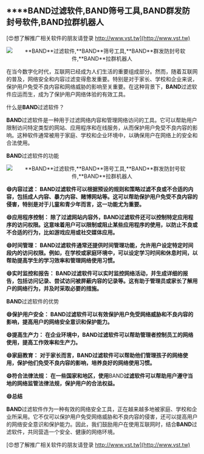 ## ****BAND**过滤软件,**BAND**筛号工具,**BAND**群发防封号软件,**BAND**拉群机器人**

[😍想了解推广相关软件的朋友请登录 http://www.vst.tw](http://www.vst.tw)

 <center><img src="https://vst.tw/MP4/tuiguang/png/0.png" alt="**BAND**过滤软件,**BAND**筛号工具,**BAND**群发防封号软件,**BAND**拉群机器人"></center>

在当今数字化时代，互联网已经成为人们生活的重要组成部分。然而，随着互联网的普及，网络安全和内容过滤变得愈发重要。特别是对于家长、学校和企业来说，保护用户免受不良内容和网络威胁的影响至关重要。在这种背景下，**BAND**过滤软件应运而生，成为了保护用户网络体验的有效工具。

什么是**BAND**过滤软件？

**BAND**过滤软件是一种用于过滤网络内容和管理网络访问的工具。它可以帮助用户限制访问特定类型的网站、应用程序和在线服务，从而保护用户免受不良内容的影响。这种软件通常被用于家庭、学校和企业环境中，以确保用户在网络上的安全和合法使用。

**BAND**过滤软件的功能

 <center><img src="https://vst.tw/MP4/tuiguang/png/4.png" alt="**BAND**过滤软件,**BAND**筛号工具,**BAND**群发防封号软件,**BAND**拉群机器人"></center>

**😄内容过滤： **BAND**过滤软件可以根据预设的规则和策略过滤不良或不合适的内容，包括成人内容、暴力内容、赌博网站等。这可以帮助保护用户免受不良内容的侵害，特别是对于儿童和青少年而言，这一功能尤为重要。**

**😄应用程序控制： 除了过滤网站内容外，**BAND**过滤软件还可以控制特定应用程序的访问权限。这意味着用户可以限制或阻止某些应用程序的使用，以防止不良或不合适的行为，比如游戏应用或社交媒体应用。**

**😄时间管理： **BAND**过滤软件通常还提供时间管理功能，允许用户设定特定时间段内的访问权限。例如，在学校或家庭环境中，可以设定学习时间和休息时间，以帮助提高学生的学习效率和管理网络使用习惯。**

**😄实时监控和报告： **BAND**过滤软件可以实时监控网络活动，并生成详细的报告，包括访问记录、尝试访问被屏蔽内容的记录等。这有助于管理员或家长了解用户的网络行为，并及时采取必要的措施。**

**BAND**过滤软件的优势

**😄保护用户安全： **BAND**过滤软件可以有效保护用户免受网络威胁和不良内容的影响，提高用户的网络安全意识和保护能力。**

**😄提高生产力： 在企业环境中，**BAND**过滤软件可以帮助管理者控制员工的网络使用，提高工作效率和生产力。**

**😄家庭教育： 对于家长而言，**BAND**过滤软件可以帮助他们管理孩子的网络使用，保护他们免受不良内容的影响，培养良好的网络使用习惯。**

**😄符合法律法规： 在一些国家和地区，使用**BAND**过滤软件可以帮助用户遵守当地的网络监管法律法规，保护用户的合法权益。**

**😄总结**

**BAND**过滤软件作为一种有效的网络安全工具，正在越来越多地被家庭、学校和企业所采用。它不仅可以保护用户免受网络威胁和不良内容的侵害，还可以提高用户的网络安全意识和保护能力。因此，我们鼓励用户在使用互联网时，结合**BAND**过滤软件，共同营造一个安全、健康的网络环境。

[😍想了解推广相关软件的朋友请登录 http://www.vst.tw](http://www.vst.tw)



